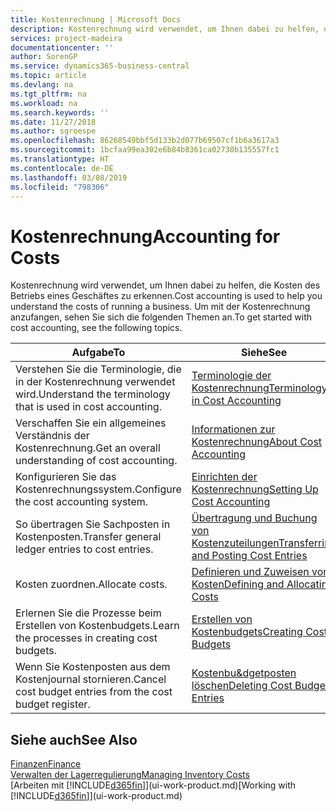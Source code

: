 ```yaml
---
title: Kostenrechnung | Microsoft Docs
description: Kostenrechnung wird verwendet, um Ihnen dabei zu helfen, die Kosten des Betriebs eines Geschäftes zu erkennen. Um mit der Kostenrechnung anzufangen, sehen Sie sich die folgenden Themen an.
services: project-madeira
documentationcenter: ''
author: SorenGP
ms.service: dynamics365-business-central
ms.topic: article
ms.devlang: na
ms.tgt_pltfrm: na
ms.workload: na
ms.search.keywords: ''
ms.date: 11/27/2018
ms.author: sgroespe
ms.openlocfilehash: 86268549bbf5d133b2d077b69507cf1b6a3617a3
ms.sourcegitcommit: 1bcfaa99ea302e6b84b8361ca02730b135557fc1
ms.translationtype: HT
ms.contentlocale: de-DE
ms.lasthandoff: 03/08/2019
ms.locfileid: "798306"
---
```

# <a name="accounting-for-costs"></a><span data-ttu-id="4e3ef-104">Kostenrechnung</span><span class="sxs-lookup"><span data-stu-id="4e3ef-104">Accounting for Costs</span></span>
<span data-ttu-id="4e3ef-105">Kostenrechnung wird verwendet, um Ihnen dabei zu helfen, die Kosten des Betriebs eines Geschäftes zu erkennen.</span><span class="sxs-lookup"><span data-stu-id="4e3ef-105">Cost accounting is used to help you understand the costs of running a business.</span></span> <span data-ttu-id="4e3ef-106">Um mit der Kostenrechnung anzufangen, sehen Sie sich die folgenden Themen an.</span><span class="sxs-lookup"><span data-stu-id="4e3ef-106">To get started with cost accounting, see the following topics.</span></span>  

|<span data-ttu-id="4e3ef-107">Aufgabe</span><span class="sxs-lookup"><span data-stu-id="4e3ef-107">To</span></span>|<span data-ttu-id="4e3ef-108">Siehe</span><span class="sxs-lookup"><span data-stu-id="4e3ef-108">See</span></span>|  
|--------|---------|  
|<span data-ttu-id="4e3ef-109">Verstehen Sie die Terminologie, die in der Kostenrechnung verwendet wird.</span><span class="sxs-lookup"><span data-stu-id="4e3ef-109">Understand the terminology that is used in cost accounting.</span></span>|[<span data-ttu-id="4e3ef-110">Terminologie der Kostenrechnung</span><span class="sxs-lookup"><span data-stu-id="4e3ef-110">Terminology in Cost Accounting</span></span>](finance-terminology-in-cost-accounting.md)|  
|<span data-ttu-id="4e3ef-111">Verschaffen Sie ein allgemeines Verständnis der Kostenrechnung.</span><span class="sxs-lookup"><span data-stu-id="4e3ef-111">Get an overall understanding of cost accounting.</span></span>|[<span data-ttu-id="4e3ef-112">Informationen zur Kostenrechnung</span><span class="sxs-lookup"><span data-stu-id="4e3ef-112">About Cost Accounting</span></span>](finance-about-cost-accounting.md)|  
|<span data-ttu-id="4e3ef-113">Konfigurieren Sie das Kostenrechnungssystem.</span><span class="sxs-lookup"><span data-stu-id="4e3ef-113">Configure the cost accounting system.</span></span>|[<span data-ttu-id="4e3ef-114">Einrichten der Kostenrechnung</span><span class="sxs-lookup"><span data-stu-id="4e3ef-114">Setting Up Cost Accounting</span></span>](finance-set-up-cost-accounting.md)|  
|<span data-ttu-id="4e3ef-115">So übertragen Sie Sachposten in Kostenposten.</span><span class="sxs-lookup"><span data-stu-id="4e3ef-115">Transfer general ledger entries to cost entries.</span></span>|[<span data-ttu-id="4e3ef-116">Übertragung und Buchung von Kostenzuteilungen</span><span class="sxs-lookup"><span data-stu-id="4e3ef-116">Transferring and Posting Cost Entries</span></span>](finance-transfer-and-post-cost-entries.md)|  
|<span data-ttu-id="4e3ef-117">Kosten zuordnen.</span><span class="sxs-lookup"><span data-stu-id="4e3ef-117">Allocate costs.</span></span>|[<span data-ttu-id="4e3ef-118">Definieren und Zuweisen von Kosten</span><span class="sxs-lookup"><span data-stu-id="4e3ef-118">Defining and Allocating Costs</span></span>](finance-define-and-allocate-costs.md)|  
|<span data-ttu-id="4e3ef-119">Erlernen Sie die Prozesse beim Erstellen von Kostenbudgets.</span><span class="sxs-lookup"><span data-stu-id="4e3ef-119">Learn the processes in creating cost budgets.</span></span>|[<span data-ttu-id="4e3ef-120">Erstellen von Kostenbudgets</span><span class="sxs-lookup"><span data-stu-id="4e3ef-120">Creating Cost Budgets</span></span>](finance-create-cost-budgets.md)|
|<span data-ttu-id="4e3ef-121">Wenn Sie Kostenposten aus dem Kostenjournal stornieren.</span><span class="sxs-lookup"><span data-stu-id="4e3ef-121">Cancel cost budget entries from the cost budget register.</span></span>|[<span data-ttu-id="4e3ef-122">Kostenbu&dgetposten löschen</span><span class="sxs-lookup"><span data-stu-id="4e3ef-122">Deleting Cost Budget Entries</span></span>](finance-how-to-delete-cost-budget-entries.md)| 


## <a name="see-also"></a><span data-ttu-id="4e3ef-123">Siehe auch</span><span class="sxs-lookup"><span data-stu-id="4e3ef-123">See Also</span></span>  
[<span data-ttu-id="4e3ef-124">Finanzen</span><span class="sxs-lookup"><span data-stu-id="4e3ef-124">Finance</span></span>](finance.md)  
[<span data-ttu-id="4e3ef-125">Verwalten der Lagerregulierung</span><span class="sxs-lookup"><span data-stu-id="4e3ef-125">Managing Inventory Costs</span></span>](finance-manage-inventory-costs.md)  
<span data-ttu-id="4e3ef-126">[Arbeiten mit [!INCLUDE[d365fin](includes/d365fin_md.md)]](ui-work-product.md)</span><span class="sxs-lookup"><span data-stu-id="4e3ef-126">[Working with [!INCLUDE[d365fin](includes/d365fin_md.md)]](ui-work-product.md)</span></span>
